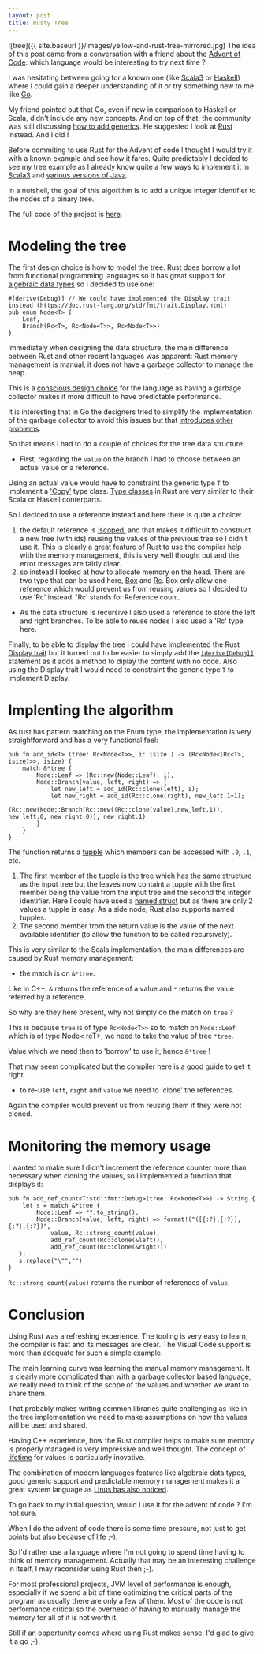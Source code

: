 ```yaml
---
layout: post
title: Rusty Tree
---
```


![tree]({{ site.baseurl }}/images/yellow-and-rust-tree-mirrored.jpg)
The idea of this post came from a conversation with a friend about the [Advent of Code](https://adventofcode.com/): which language would be interesting to try next time ?

I was hesitating between going for a known one (like [Scala3](https://dotty.epfl.ch/) or [Haskell](https://www.haskell.org/)) where I could gain a deeper understanding of it or try something new to me like [Go](https://golang.org/). 

My friend pointed out that Go, even if new in comparison to Haskell or Scala, didn't include any new concepts. And on top of that, the community was still discussing [how to add generics](https://go.dev/blog/generics-proposal). He suggested I look at [Rust](https://www.rust-lang.org/) instead. And I did !

Before commiting to use Rust for the Advent of code I thought I would try it with a known example and see how it fares. Quite predictably I decided to see my tree example as I already know quite a few ways to implement it in [Scala3](https://benoitpas.github.io/Dotty/) and [various versions of Java](https://benoitpas.github.io/Java/).

In a nutshell, the goal of this algorithm is to add a unique integer identifier to the nodes of a binary tree.

The full code of the project is [here](https://github.com/benoitpas/rust-tree).

# Modeling the tree

The first design choice is how to model the tree. Rust does borrow a lot from functional programming languages so it has great support for [algebraic data types](https://doc.rust-lang.org/book/ch06-00-enums.html) so I decided to use one:
```
#[derive(Debug)] // We could have implemented the Display trait instead (https://doc.rust-lang.org/std/fmt/trait.Display.html)
pub enum Node<T> {
    Leaf,
    Branch(Rc<T>, Rc<Node<T>>, Rc<Node<T>>) 
}
```

Immediately when designing the data structure, the main difference between Rust and other recent languages was apparent: Rust memory management is manual, it does not have a garbage collector to manage the heap. 

This is a [conscious design choice](https://dl.acm.org/doi/pdf/10.1145/2926697.2926707) for the language as having a garbage collector makes it more difficult to have predictable performance. 

It is interesting that in Go the designers tried to simplify the implementation of the garbage collector to avoid this issues but that [introduces other problems](https://www.akitasoftware.com/blog-posts/taming-gos-memory-usage-or-how-we-avoided-rewriting-our-client-in-rust).

So that means I had to do a couple of choices for the tree data structure:
* First, regarding the ``value`` on the branch I had to choose between an actual value or a reference. 

Using an actual value would have to constraint the generic type ``T`` to implement a ['Copy'](https://doc.rust-lang.org/std/marker/trait.Copy.html) type class. [Type classes](https://rust-unofficial.github.io/patterns/functional/generics-type-classes.html) in Rust are very similar to their Scala or Haskell conterparts.

So I deciced to use a reference instead and here there is quite a choice:
1. the default reference is ['scoped'](https://doc.rust-lang.org/book/ch10-03-lifetime-syntax.html) and that makes it difficult to construct a new tree (with ids) reusing the values of the previous tree so I didn't use it. This is clearly a great feature of Rust to use the compiler help with the memory management, this is very well thought out and the error messages are fairly clear.
2. so instead I looked at how to allocate memory on the head. There are two type that can be used here, [Box](https://doc.rust-lang.org/std/boxed/struct.Box.html) and [Rc](https://doc.rust-lang.org/std/rc/struct.Rc.html). Box only allow one reference which would prevent us from reusing values so I decided to use 'Rc' instead. 'Rc' stands for Reference count.

* As the data structure is recursive I also used a reference to store the left and right branches. To be able to reuse nodes I also used a 'Rc' type here.

Finally, to be able to display the tree I could have implemented the Rust [Display trait](https://doc.rust-lang.org/rust-by-example/hello/print/print_display.html) but it turned out to be easier to simply add the [`[derive[Debug]]`](https://doc.rust-lang.org/rust-by-example/hello/print/print_debug.html) statement as it adds a method to diplay the content with no code. Also using the Display trait I would need to constraint the generic type `T` to implement Display.

# Implenting the algorithm

As rust has pattern matching on the Enum type, the implementation is very straightforward and has a very functional feel:
```
pub fn add_id<T> (tree: Rc<Node<T>>, i: isize ) -> (Rc<Node<(Rc<T>, isize)>>, isize) {
    match &*tree {
        Node::Leaf => (Rc::new(Node::Leaf), i),
        Node::Branch(value, left, right) => {
            let new_left = add_id(Rc::clone(left), i);
            let new_right = add_id(Rc::clone(right), new_left.1+1);
            (Rc::new(Node::Branch(Rc::new((Rc::clone(value),new_left.1)), new_left.0, new_right.0)), new_right.1)
        }
    }
}
```

The function returns a [tupple](https://doc.rust-lang.org/rust-by-example/primitives/tuples.html) which members can be accessed with `.0`, `.1`, etc.
1. The first member of the tupple is the tree which has the same structure as the input tree but the leaves now containt a tupple with the first member being the value from the input tree and the second the integer identifier. Here I could have used a [named struct](https://learning-rust.github.io/docs/b2.structs.html) but as there are only 2 values a tupple is easy. As a side node, Rust also supports named tupples.
2. The second member from the return value is the value of the next available identifier (to allow the function to be called recursively).

This is very similar to the Scala implementation, the main differences are caused by Rust memory management:
* the match is on `&*tree`. 

Like in C++, `&` returns the reference of a value and `*` returns the value referred by a reference. 

So why are they here present, why not simply do the match on `tree` ?

This is because `tree` is of type `Rc<Node<T>>` so to match on `Node::Leaf` which is of type Node< reT>, we need to take the value of tree `*tree`. 

Value which we need then to 'borrow' to use it, hence `&*tree` ! 

That may seem complicated but the compiler here is a good guide to get it right.
* to re-use `left`, `right` and `value`  we need to 'clone' the references. 

Again the compiler would prevent us from reusing them if they were not cloned.

# Monitoring the memory usage

I wanted to make sure I didn't increment the reference counter more than necessary when cloning the values, so I implemented a function that displays it:
```
pub fn add_ref_count<T:std::fmt::Debug>(tree: Rc<Node<T>>) -> String {
    let s = match &*tree {
        Node::Leaf => "".to_string(),
        Node::Branch(value, left, right) => format!("([{:?},{:?}],{:?},{:?})", 
            value, Rc::strong_count(value), 
            add_ref_count(Rc::clone(&left)),
            add_ref_count(Rc::clone(&right)))
   };
   s.replace("\"","")
}
```

`Rc::strong_count(value)` returns the number of references of `value`.

# Conclusion

Using Rust was a refreshing experience. 
The tooling is very easy to learn, the compiler is fast and its messages are clear. 
The Visual Code support is more than adequate for such a simple example.

The main learning curve was learning the manual memory management. It is clearly more complicated than with a garbage collector based language, we really need to think of the scope of the values and whether we want to share them. 

That probably makes writing common libraries quite challenging as like in the tree implementation we need to make assumptions on how the values will be used and shared.

Having C++ experience, how the Rust compiler helps to make sure memory is properly managed is very impressive and well thought. The concept of [lifetime](https://doc.rust-lang.org/book/ch10-03-lifetime-syntax.html) for values is particularly inovative. 

The combination of modern languages features like algebraic data types, good generic support and predictable memory management makes it a great system language as [Linus has also noticed](https://www.zdnet.com/article/linus-torvalds-on-where-rust-will-fit-into-linux/).

To go back to my initial question, would I use it for the advent of code ? I'm not sure. 

When I do the advent of code there is some time pressure, not just to get points but also because of life ;-). 

So I'd rather use a language where I'm not going to spend time having to think of memory management. Actually that may be an interesting challenge in itself, I may reconsider using Rust then ;-).

For most professional projects, JVM level of performance is enough, especially if we spend a bit of time optimizing the critical parts of the program as usually there are only a few of them.
Most of the code is not performance critical so the overhead of having to manually manage the memory for all of it is not worth it.

Still if an opportunity comes where using Rust makes sense, I'd glad to give it a go ;-).

